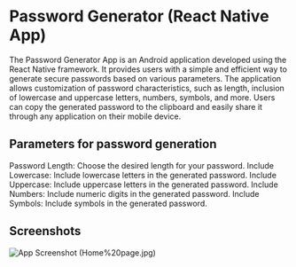 # Password Generator (React Native App)

The Password Generator App is an Android application developed using the React Native framework. It provides users with a simple and efficient way to generate secure passwords based on various parameters. The application allows customization of password characteristics, such as length, inclusion of lowercase and uppercase letters, numbers, symbols, and more. Users can copy the generated password to the clipboard and easily share it through any application on their mobile device.

## Parameters for password generation

Password Length: Choose the desired length for your password.
Include Lowercase: Include lowercase letters in the generated password.
Include Uppercase: Include uppercase letters in the generated password.
Include Numbers: Include numeric digits in the generated password.
Include Symbols: Include symbols in the generated password.

## Screenshots

![App Screenshot](Home%20page.jpg)
(Home%20page.jpg)

